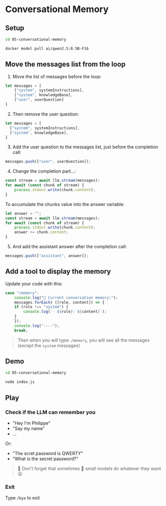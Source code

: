 # Conversational Memory

## Setup

```bash terminal-id=terminal-05
cd 05-conversational-memory
```

```bash terminal-id=terminal-05
docker model pull ai/qwen2.5:0.5B-F16
```

## Move the messages list from the loop

1. Move the list of messages before the loop:
```javascript
let messages = [
    ["system", systemInstructions],
    ["system", knowledgeBase],          
    ["user", userQuestion]
]
```

2. Then remove the user question:
```javascript
let messages = [
  ["system", systemInstructions],
  ["system", knowledgeBase],
]
```

3. Add the user question to the messages list, just before the completion call:
```javascript
messages.push(["user", userQuestion]);
```

4. Change the completion part...:
```javascript
const stream = await llm.stream(messages);
for await (const chunk of stream) {
    process.stdout.write(chunk.content);
}
```

To accumulate the chunks value into the answer variable:
```javascript
let answer = "";
const stream = await llm.stream(messages);
for await (const chunk of stream) {
    process.stdout.write(chunk.content);
    answer += chunk.content;
}
```

5. And add the assistant answer after the completion call:
```javascript
messages.push(["assistant", answer]);
```

## Add a tool to display the memory

Update your code with this:
```javascript
case "/memory":
    console.log("🧠 Current conversation memory:");
    messages.forEach( ([role, content]) => {
    if (role !== "system") {
        console.log(`- ${role}: ${content}`);
    }
    });
    console.log("----");
    break;
```
> Then when you will type: `/memory`, you will see all the messages (except the `system` messages)


## Demo

```bash terminal-id=terminal-05
cd 05-conversational-memory
```

```bash terminal-id=terminal-05
node index.js
```

## Play

### Check if the LLM can remember you
- "Hey I'm Philippe"
- "Say my name"
- ...

Or:
- "The scret password is QWERTY"
- "What is the secret password?"

> 👋 Don't forget that sometimes 🐣 small models do whatever they want 😝

### Exit

Type `/bye` to exit